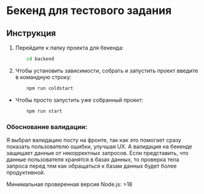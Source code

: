 # Бекенд для тестового задания
## Инструкция
1. Перейдите к папку проекта для бекенда:
	```bash
		cd backend
	```
2. Чтобы установить зависимости, собрать и запустить проект введите в командную строку:
	```bash
		npm run coldstart
	```
* Чтобы просто запустить уже собранный проект:
	```bash
		npm run start
	```
### Обоснование валидации: 
Я выбрал валидацию посту на фронте, так как это помогает сразу показать пользователю ошибки, улучшая UX. А валидация на бекенде защищает данные от некорректных запросов. Если представить, что данные пользователя хранятся в базах данных, то проверка тела запроса перед тем как обращаться к базам данных будет более продуктивной.

Минимальная проверенная версия Node.js: >18
